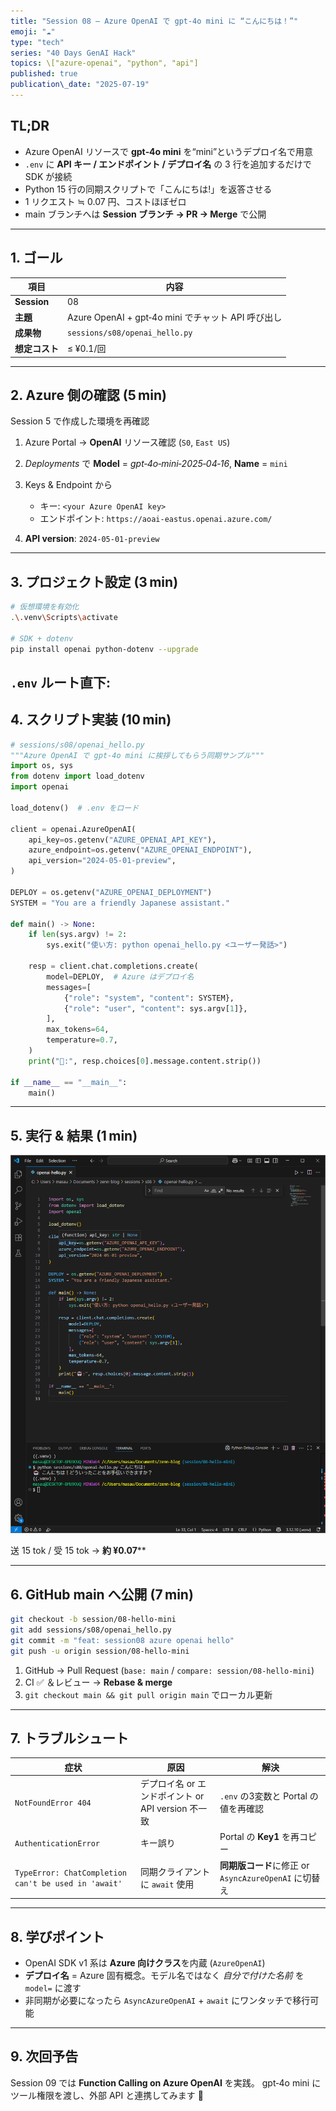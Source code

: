 ```yaml
---
title: "Session 08 — Azure OpenAI で gpt‑4o mini に “こんにちは！”"
emoji: "☁️"
type: "tech"
series: "40 Days GenAI Hack"
topics: \["azure-openai", "python", "api"]
published: true
publication\_date: "2025-07-19"
---
```


## TL;DR

* Azure OpenAI リソースで **gpt‑4o mini** を“mini”というデプロイ名で用意
* `.env` に **API キー / エンドポイント / デプロイ名** の 3 行を追加するだけで SDK が接続
* Python 15 行の同期スクリプトで「こんにちは!」を返答させる
* 1 リクエスト ≒ 0.07 円、コストほぼゼロ
* main ブランチへは **Session ブランチ → PR → Merge** で公開

---

## 1. ゴール

| 項目          | 内容                                        |
| ----------- | ----------------------------------------- |
| **Session** | 08                                        |
| **主題**      | Azure OpenAI + gpt‑4o mini でチャット API 呼び出し |
| **成果物**     | `sessions/s08/openai_hello.py`            |
| **想定コスト**   | ≤ ¥0.1/回                                  |

---

## 2. Azure 側の確認 (5 min)
Session 5 で作成した環境を再確認
1. Azure Portal → **OpenAI** リソース確認 (`S0`, `East US`)
2. *Deployments* で **Model** = *gpt‑4o‑mini‑2025‑04‑16*, **Name** = `mini`
3. Keys & Endpoint から

   * キー: `<your Azure OpenAI key>`
   * エンドポイント: `https://aoai-eastus.openai.azure.com/`
4. **API version**: `2024‑05‑01‑preview`

---

## 3. プロジェクト設定 (3 min)

```bash
# 仮想環境を有効化
.\.venv\Scripts\activate

# SDK + dotenv
pip install openai python-dotenv --upgrade
```

`.env` ルート直下:
---

## 4. スクリプト実装 (10 min)

```python
# sessions/s08/openai_hello.py
"""Azure OpenAI で gpt‑4o mini に挨拶してもらう同期サンプル"""
import os, sys
from dotenv import load_dotenv
import openai

load_dotenv()  # .env をロード

client = openai.AzureOpenAI(
    api_key=os.getenv("AZURE_OPENAI_API_KEY"),
    azure_endpoint=os.getenv("AZURE_OPENAI_ENDPOINT"),
    api_version="2024-05-01-preview",
)

DEPLOY = os.getenv("AZURE_OPENAI_DEPLOYMENT")
SYSTEM = "You are a friendly Japanese assistant."

def main() -> None:
    if len(sys.argv) != 2:
        sys.exit("使い方: python openai_hello.py <ユーザー発話>")

    resp = client.chat.completions.create(
        model=DEPLOY,  # Azure はデプロイ名
        messages=[
            {"role": "system", "content": SYSTEM},
            {"role": "user", "content": sys.argv[1]},
        ],
        max_tokens=64,
        temperature=0.7,
    )
    print("🤖:", resp.choices[0].message.content.strip())

if __name__ == "__main__":
    main()
```

---

## 5. 実行 & 結果 (1 min)

![実行結果](/images/s08-hello-output.png)

送 15 tok / 受 15 tok → **約 ¥0.07**\*\*

---

## 6. GitHub main へ公開 (7 min)

```bash
git checkout -b session/08-hello-mini
git add sessions/s08/openai_hello.py
git commit -m "feat: session08 azure openai hello"
git push -u origin session/08-hello-mini
```

1. GitHub → Pull Request (`base: main` / `compare: session/08-hello-mini`)
2. CI ✅ ＆レビュー → **Rebase & merge**
3. `git checkout main && git pull origin main` でローカル更新

---

## 7. トラブルシュート

| 症状                                                   | 原因                                  | 解決                                       |
| ---------------------------------------------------- | ----------------------------------- | ---------------------------------------- |
| `NotFoundError 404`                                  | デプロイ名 or エンドポイント or API version 不一致 | `.env` の3変数と Portal の値を再確認               |
| `AuthenticationError`                                | キー誤り                                | Portal の **Key1** を再コピー                  |
| `TypeError: ChatCompletion can't be used in 'await'` | 同期クライアントに `await` 使用                | **同期版コード**に修正 or `AsyncAzureOpenAI` に切替え |

---

## 8. 学びポイント

* OpenAI SDK v1 系は **Azure 向けクラス**を内蔵 (`AzureOpenAI`)
* **デプロイ名** = Azure 固有概念。モデル名ではなく *自分で付けた名前* を `model=` に渡す
* 非同期が必要になったら `AsyncAzureOpenAI` + `await` にワンタッチで移行可能

---

## 9. 次回予告

Session 09 では **Function Calling on Azure OpenAI** を実践。
gpt‑4o mini にツール権限を渡し、外部 API と連携してみます 🚀
